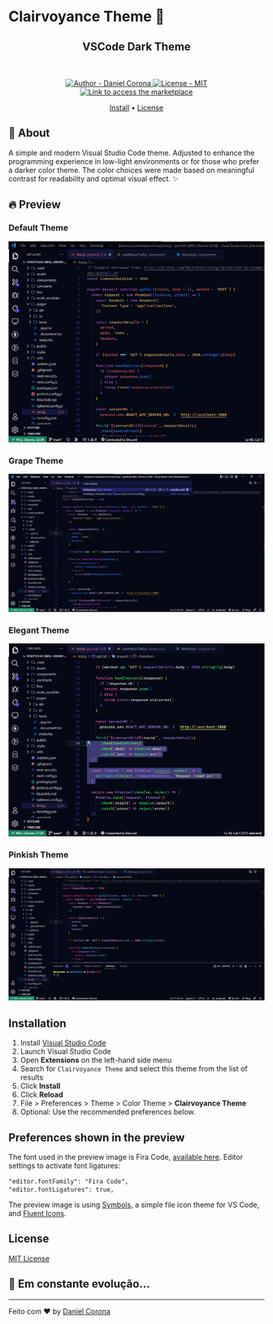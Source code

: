 # Clairvoyance Theme 🔮
<h2 align="center">VSCode Dark Theme</h2>
<br>
<br>
<div align="center">
  <a href="https://github.com/dnlcorona" target="_blank">
    <img alt="Author - Daniel Corona" src="https://img.shields.io/badge/Author%20-Daniel%20Corona-050815">
  </a>

  <a href="#Installation" target="_blank">
    <img alt="License - MIT" src="https://img.shields.io/badge/License-v1.2.0-050815">
  </a>

  <a href="https://marketplace.visualstudio.com/items?itemName=dnlcorona.clairvoyance-theme" target="_blank">
    <img alt="Link to access the marketplace" src="https://img.shields.io/badge/-Visual%20Studio%20Marketplace-050815">
  </a>
</div>

<p align="center">
  <a href="#Installation">Install</a> •
  <a href="#license">License</a>
</p>

## 💬 About

A simple and modern Visual Studio Code theme. Adjusted to enhance the programming experience in low-light environments or for those who prefer a darker color theme. The color choices were made based on meaningful contrast for readability and optimal visual effect. ✨

## 🔥 Preview

### Default Theme
![Default Screen](images/preview-theme.png)
### Grape Theme
![Grape Screen](images/preview-grape.png)
### Elegant Theme
![Elegant Screen](images/preview-elegant.png)
### Pinkish Theme
![Pinkish Screen](images/preview-pinkish.png)

## Installation

1.  Install [Visual Studio Code](https://code.visualstudio.com/)
2.  Launch Visual Studio Code
3.  Open **Extensions** on the left-hand side menu
4.  Search for `Clairvoyance Theme` and select this theme from the list of results
5.  Click **Install**
6.  Click **Reload**
7.  File > Preferences > Theme > Color Theme > **Clairvoyance Theme**
8.  Optional: Use the recommended preferences below.


## Preferences shown in the preview

The font used in the preview image is Fira Code, [available here](https://github.com/tonsky/FiraCode). Editor settings to activate font ligatures:

```
"editor.fontFamily": "Fira Code",
"editor.fontLigatures": true,
```

The preview image is using [Symbols](https://marketplace.visualstudio.com/items?itemName=miguelsolorio.symbols), a simple file icon theme for VS Code, and [Fluent Icons](https://marketplace.visualstudio.com/items?itemName=miguelsolorio.fluent-icons).

## License

[MIT License](./LICENSE.md)

## 🚀 **Em constante evolução...**

---

Feito com ♥ by [Daniel Corona](https://www.linkedin.com/in/dnlcorona/)
